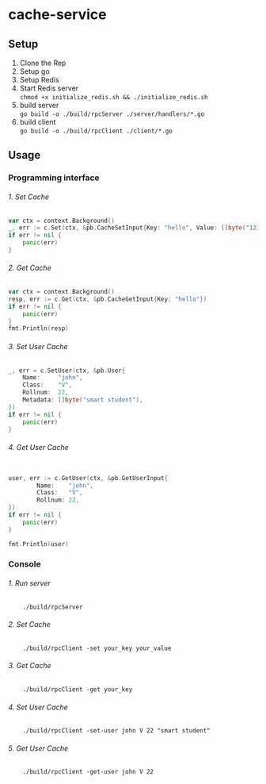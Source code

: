 # cache-service

## Setup
1. Clone the Rep
2. Setup go
3. Setup Redis
4. Start Redis server <br> ```chmod +x initialize_redis.sh && ./initialize_redis.sh```
5. build server <br> ```go build -o ./build/rpcServer ./server/handlers/*.go```
6. build client <br> ```go build -o ./build/rpcClient ./client/*.go```

## Usage
### Programming interface

###### 1. Set Cache
```    go
var ctx = context.Background()
_, err := c.Set(ctx, &pb.CacheSetInput{Key: "hello", Value: []byte("123")})
if err != nil {
	panic(err)
}
```
###### 2. Get Cache
```    go
var ctx = context.Background()
resp, err := c.Get(ctx, &pb.CacheGetInput{Key: "hello"})
if err != nil {
	panic(err)
}
fmt.Println(resp)
```
###### 3. Set User Cache
```    go
_, err = c.SetUser(ctx, &pb.User{
	Name:     "john",
	Class:    "V",
	Rollnum:  22,
	Metadata: []byte("smart student"),
})
if err != nil {
	panic(err)
}
```
###### 4. Get User Cache
```    go

user, err := c.GetUser(ctx, &pb.GetUserInput{
		Name:    "john",
		Class:   "V",
		Rollnum: 22,
})
if err != nil {
	panic(err)
}

fmt.Println(user)
```

### Console

###### 1. Run server
```    ./build/rpcServer```

###### 2. Set Cache
```    ./build/rpcClient -set your_key your_value```
###### 3. Get Cache
```    ./build/rpcClient -get your_key```
###### 4. Set User Cache
```    ./build/rpcClient -set-user john V 22 "smart student"```
###### 5. Get User Cache
```    ./build/rpcClient -get-user john V 22```